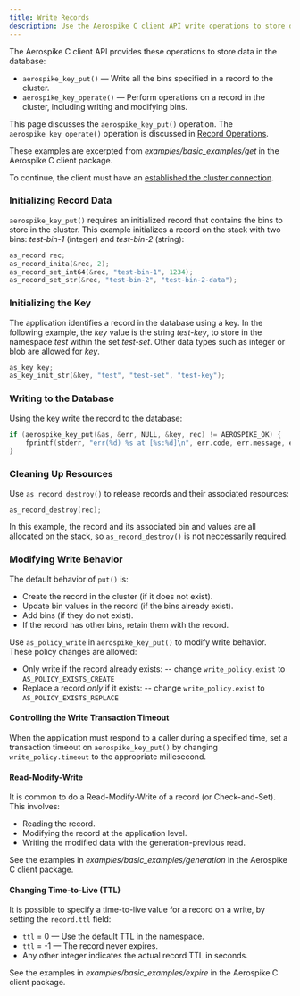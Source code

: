 ```yaml
---
title: Write Records
description: Use the Aerospike C client API write operations to store data in the Aerospike database.
---
```


The Aerospike C client API provides these operations to store data in the database:

- `aerospike_key_put()` &mdash; Write all the bins specified in a record to the cluster.
- `aerospike_key_operate()` &mdash; Perform operations on a record in the cluster, including writing and modifying bins.

This page discusses the `aerospike_key_put()` operation. The `aerospike_key_operate()` operation is discussed in [Record Operations](/docs/client/c/usage/kvs/multiops.html).

These examples are excerpted from _examples/basic\_examples/get_ in the Aerospike C client package.

To continue, the client must have an [established the cluster connection](/docs/client/c/usage/connect).

### Initializing Record Data

`aerospike_key_put()` requires an initialized record that contains the bins to store in the cluster. This example initializes a record on the stack with two bins: _test-bin-1_ (integer) and _test-bin-2_ (string):

```cpp
as_record rec;
as_record_inita(&rec, 2);
as_record_set_int64(&rec, "test-bin-1", 1234);
as_record_set_str(&rec, "test-bin-2", "test-bin-2-data");
```

### Initializing the Key

The application identifies a record in the database using a key. In the following example, the _key_ value is the string _test-key_, to store in the namespace _test_ within the set _test-set_. Other data types such as integer or blob are allowed for _key_. 

```cpp
as_key key;
as_key_init_str(&key, "test", "test-set", "test-key");
```

### Writing to the Database

Using the key write the record to the database:

```cpp
if (aerospike_key_put(&as, &err, NULL, &key, rec) != AEROSPIKE_OK) {
    fprintf(stderr, "err(%d) %s at [%s:%d]\n", err.code, err.message, err.file, err.line);
}
```

### Cleaning Up Resources

Use `as_record_destroy()` to release records and their associated resources:

```cpp
as_record_destroy(rec);
```

In this example, the record and its associated bin and values are all allocated on the stack, so `as_record_destroy()` is not neccessarily required.

### Modifying Write Behavior

The default behavior of `put()` is:

- Create the record in the cluster (if it does not exist).
- Update bin values in the record (if the bins already exist). 
- Add bins (if they do not exist).
- If the record has other bins, retain them with the record.

Use `as_policy_write` in `aerospike_key_put()` to modify write behavior. These policy changes are allowed:

- Only write if the record already exists: 
-- change `write_policy.exist` to `AS_POLICY_EXISTS_CREATE`
- Replace a record _only_ if it exists: 
-- change `write_policy.exist` to `AS_POLICY_EXISTS_REPLACE`

#### Controlling the Write Transaction Timeout

When the application must respond to a caller during a specified time, set a transaction timeout on `aerospike_key_put()` by changing `write_policy.timeout` to the appropriate millesecond.

#### Read-Modify-Write

It is common to do a Read-Modify-Write of a record (or Check-and-Set). This involves:

- Reading the record.
- Modifying the record at the application level.
- Writing the modified data with the generation-previous read.

See the examples in _examples/basic\_examples/generation_ in the Aerospike C client package.

#### Changing Time-to-Live (TTL)

It is possible to specify a time-to-live value for a record on a write, by setting the `record.ttl` field:

- `ttl` = 0 &mdash; Use the default TTL in the namespace.
- `ttl` = -1 &mdash; The record never expires.
- Any other integer indicates the actual record TTL in seconds.

See the examples in _examples/basic\_examples/expire_ in the Aerospike C client package.
